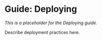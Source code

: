 # Guide: Deploying

_This is a placeholder for the Deploying guide._

Describe deployment practices here.
